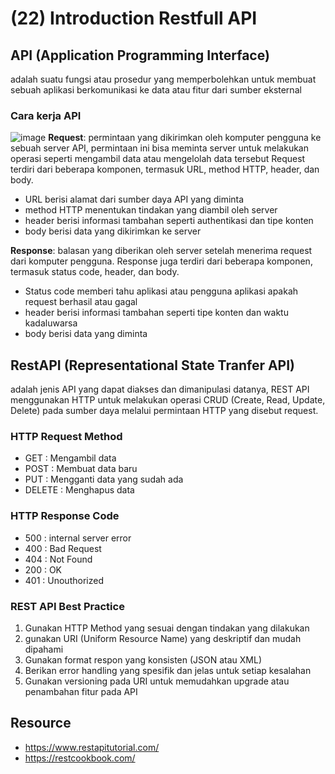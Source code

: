 # (22) Introduction Restfull API #
## API (Application Programming Interface) ##
adalah suatu fungsi atau prosedur yang memperbolehkan untuk membuat sebuah aplikasi berkomunikasi ke data atau fitur dari sumber eksternal

### Cara kerja API ###
![image](https://user-images.githubusercontent.com/93898408/230752234-e761f84f-7bd4-4862-bf7e-d20f5a6b3570.jpg)
**Request**: permintaan yang dikirimkan oleh komputer pengguna ke sebuah server API, permintaan ini bisa meminta server untuk melakukan operasi seperti mengambil data atau mengelolah data tersebut Request terdiri dari beberapa komponen, termasuk URL, method HTTP, header, dan body. <br>
- URL berisi alamat dari sumber daya API yang diminta 
- method HTTP menentukan tindakan yang diambil oleh server 
- header berisi informasi tambahan seperti authentikasi dan tipe konten 
- body berisi data yang dikirimkan ke server <br>

**Response**: balasan yang diberikan oleh server setelah menerima request dari komputer pengguna. Response juga terdiri dari beberapa komponen, termasuk status code, header, dan body. 
- Status code memberi tahu aplikasi atau pengguna aplikasi apakah request berhasil atau gagal
- header berisi informasi tambahan seperti tipe konten dan waktu kadaluwarsa
- body berisi data yang diminta

## RestAPI (Representational State Tranfer API) ##
adalah jenis API yang dapat diakses dan dimanipulasi datanya, REST API menggunakan HTTP untuk melakukan operasi CRUD (Create, Read, Update, Delete) pada sumber daya melalui permintaan HTTP yang disebut request.
### HTTP Request Method ###
- GET : Mengambil data
- POST : Membuat data baru
- PUT : Mengganti data yang sudah ada
- DELETE : Menghapus data
### HTTP Response Code ###
- 500 : internal server error
- 400 : Bad Request
- 404 : Not Found
- 200 : OK
- 401 : Unouthorized

### REST API Best Practice ###
1. Gunakan HTTP Method yang sesuai dengan tindakan yang dilakukan
2. gunakan URI (Uniform Resource Name) yang deskriptif dan mudah dipahami
3. Gunakan format respon yang konsisten (JSON atau XML)
4. Berikan error handling yang spesifik dan jelas untuk setiap kesalahan
5. Gunakan versioning pada URI untuk memudahkan upgrade atau penambahan fitur pada API

## Resource ##
- https://www.restapitutorial.com/
- https://restcookbook.com/
